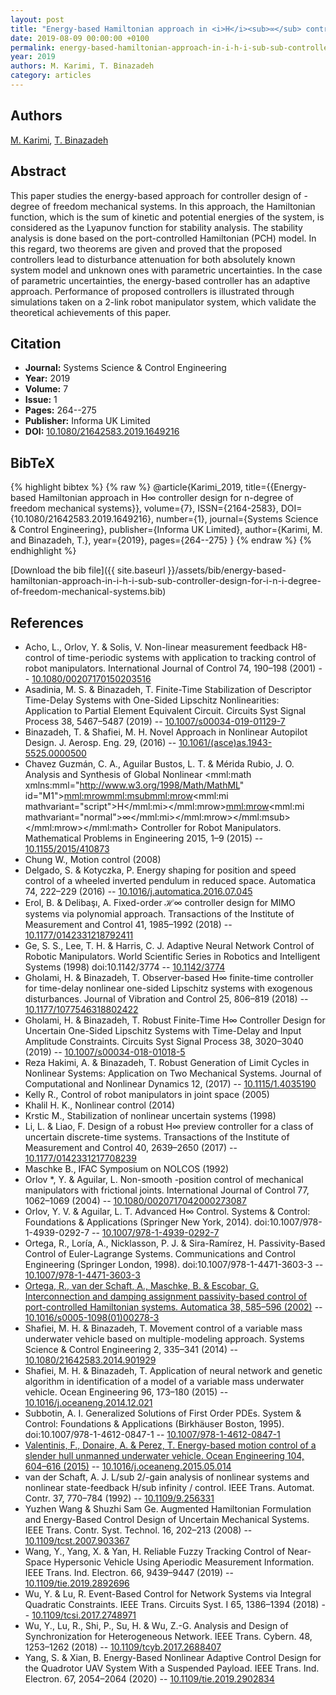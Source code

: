 ```yaml
---
layout: post
title: "Energy-based Hamiltonian approach in <i>H</i><sub>∞</sub> controller design for <i>n</i>-degree of freedom mechanical systems"
date: 2019-08-09 00:00:00 +0100
permalink: energy-based-hamiltonian-approach-in-i-h-i-sub-sub-controller-design-for-i-n-i-degree-of-freedom-mechanical-systems
year: 2019
authors: M. Karimi, T. Binazadeh
category: articles
---
```

 
## Authors
[M. Karimi](authors/mahsa-karimi), [T. Binazadeh](authors/tahereh-binazadeh)
 
## Abstract
This paper studies the energy-based approach for controller design of -degree of freedom mechanical systems. In this approach, the Hamiltonian function, which is the sum of kinetic and potential energies of the system, is considered as the Lyapunov function for stability analysis. The stability analysis is done based on the port-controlled Hamiltonian (PCH) model. In this regard, two theorems are given and proved that the proposed controllers lead to disturbance attenuation for both absolutely known system model and unknown ones with parametric uncertainties. In the case of parametric uncertainties, the energy-based controller has an adaptive approach. Performance of proposed controllers is illustrated through simulations taken on a 2-link robot manipulator system, which validate the theoretical achievements of this paper.
 
## Citation
- **Journal:** Systems Science &amp; Control Engineering
- **Year:** 2019
- **Volume:** 7
- **Issue:** 1
- **Pages:** 264--275
- **Publisher:** Informa UK Limited
- **DOI:** [10.1080/21642583.2019.1649216](https://doi.org/10.1080/21642583.2019.1649216)
 
## BibTeX
{% highlight bibtex %}
{% raw %}
@article{Karimi_2019,
  title={{Energy-based Hamiltonian approach in H∞ controller design for n-degree of freedom mechanical systems}},
  volume={7},
  ISSN={2164-2583},
  DOI={10.1080/21642583.2019.1649216},
  number={1},
  journal={Systems Science &amp; Control Engineering},
  publisher={Informa UK Limited},
  author={Karimi, M. and Binazadeh, T.},
  year={2019},
  pages={264--275}
}
{% endraw %}
{% endhighlight %}
 
[Download the bib file]({{ site.baseurl }}/assets/bib/energy-based-hamiltonian-approach-in-i-h-i-sub-sub-controller-design-for-i-n-i-degree-of-freedom-mechanical-systems.bib)
 
## References
- Acho, L., Orlov, Y. & Solis, V. Non-linear measurement feedback H8-control of time-periodic systems with application to tracking control of robot manipulators. International Journal of Control 74, 190–198 (2001) -- [10.1080/00207170150203516](https://doi.org/10.1080/00207170150203516)
- Asadinia, M. S. & Binazadeh, T. Finite-Time Stabilization of Descriptor Time-Delay Systems with One-Sided Lipschitz Nonlinearities: Application to Partial Element Equivalent Circuit. Circuits Syst Signal Process 38, 5467–5487 (2019) -- [10.1007/s00034-019-01129-7](https://doi.org/10.1007/s00034-019-01129-7)
- Binazadeh, T. & Shafiei, M. H. Novel Approach in Nonlinear Autopilot Design. J. Aerosp. Eng. 29, (2016) -- [10.1061/(asce)as.1943-5525.0000500](https://doi.org/10.1061/(asce)as.1943-5525.0000500)
- Chavez Guzmán, C. A., Aguilar Bustos, L. T. & Mérida Rubio, J. O. Analysis and Synthesis of Global Nonlinear <mml:math xmlns:mml="http://www.w3.org/1998/Math/MathML" id="M1"><mml:mrow><mml:msub><mml:mrow><mml:mi mathvariant="script">H</mml:mi></mml:mrow><mml:mrow><mml:mi mathvariant="normal">∞</mml:mi></mml:mrow></mml:msub></mml:mrow></mml:math> Controller for Robot Manipulators. Mathematical Problems in Engineering 2015, 1–9 (2015) -- [10.1155/2015/410873](https://doi.org/10.1155/2015/410873)
- Chung W., Motion control (2008)
- Delgado, S. & Kotyczka, P. Energy shaping for position and speed control of a wheeled inverted pendulum in reduced space. Automatica 74, 222–229 (2016) -- [10.1016/j.automatica.2016.07.045](https://doi.org/10.1016/j.automatica.2016.07.045)
- Erol, B. & Delibaşı, A. Fixed-order ℋ∞ controller design for MIMO systems via polynomial approach. Transactions of the Institute of Measurement and Control 41, 1985–1992 (2018) -- [10.1177/0142331218792411](https://doi.org/10.1177/0142331218792411)
- Ge, S. S., Lee, T. H. & Harris, C. J. Adaptive Neural Network Control of Robotic Manipulators. World Scientific Series in Robotics and Intelligent Systems (1998) doi:10.1142/3774 -- [10.1142/3774](https://doi.org/10.1142/3774)
- Gholami, H. & Binazadeh, T. Observer-based H∞ finite-time controller for time-delay nonlinear one-sided Lipschitz systems with exogenous disturbances. Journal of Vibration and Control 25, 806–819 (2018) -- [10.1177/1077546318802422](https://doi.org/10.1177/1077546318802422)
- Gholami, H. & Binazadeh, T. Robust Finite-Time H∞ Controller Design for Uncertain One-Sided Lipschitz Systems with Time-Delay and Input Amplitude Constraints. Circuits Syst Signal Process 38, 3020–3040 (2019) -- [10.1007/s00034-018-01018-5](https://doi.org/10.1007/s00034-018-01018-5)
- Reza Hakimi, A. & Binazadeh, T. Robust Generation of Limit Cycles in Nonlinear Systems: Application on Two Mechanical Systems. Journal of Computational and Nonlinear Dynamics 12, (2017) -- [10.1115/1.4035190](https://doi.org/10.1115/1.4035190)
- Kelly R., Control of robot manipulators in joint space (2005)
- Khalil H. K., Nonlinear control (2014)
- Krstic M., Stabilization of nonlinear uncertain systems (1998)
- Li, L. & Liao, F. Design of a robust H∞ preview controller for a class of uncertain discrete-time systems. Transactions of the Institute of Measurement and Control 40, 2639–2650 (2017) -- [10.1177/0142331217708239](https://doi.org/10.1177/0142331217708239)
- Maschke B., IFAC Symposium on NOLCOS (1992)
- Orlov *, Y. & Aguilar, L. Non-smooth -position control of mechanical manipulators with frictional joints. International Journal of Control 77, 1062–1069 (2004) -- [10.1080/0020717042000273087](https://doi.org/10.1080/0020717042000273087)
- Orlov, Y. V. & Aguilar, L. T. Advanced H∞ Control. Systems &amp; Control: Foundations &amp; Applications (Springer New York, 2014). doi:10.1007/978-1-4939-0292-7 -- [10.1007/978-1-4939-0292-7](https://doi.org/10.1007/978-1-4939-0292-7)
- Ortega, R., Loría, A., Nicklasson, P. J. & Sira-Ramírez, H. Passivity-Based Control of Euler-Lagrange Systems. Communications and Control Engineering (Springer London, 1998). doi:10.1007/978-1-4471-3603-3 -- [10.1007/978-1-4471-3603-3](https://doi.org/10.1007/978-1-4471-3603-3)
- [Ortega, R., van der Schaft, A., Maschke, B. & Escobar, G. Interconnection and damping assignment passivity-based control of port-controlled Hamiltonian systems. Automatica 38, 585–596 (2002)](interconnection-and-damping-assignment-passivity-based-control-of-port-controlled-hamiltonian-systems) -- [10.1016/s0005-1098(01)00278-3](https://doi.org/10.1016/s0005-1098(01)00278-3)
- Shafiei, M. H. & Binazadeh, T. Movement control of a variable mass underwater vehicle based on multiple-modeling approach. Systems Science &amp; Control Engineering 2, 335–341 (2014) -- [10.1080/21642583.2014.901929](https://doi.org/10.1080/21642583.2014.901929)
- Shafiei, M. H. & Binazadeh, T. Application of neural network and genetic algorithm in identification of a model of a variable mass underwater vehicle. Ocean Engineering 96, 173–180 (2015) -- [10.1016/j.oceaneng.2014.12.021](https://doi.org/10.1016/j.oceaneng.2014.12.021)
- Subbotin, A. I. Generalized Solutions of First Order PDEs. System &amp; Control: Foundations &amp; Applications (Birkhäuser Boston, 1995). doi:10.1007/978-1-4612-0847-1 -- [10.1007/978-1-4612-0847-1](https://doi.org/10.1007/978-1-4612-0847-1)
- [Valentinis, F., Donaire, A. & Perez, T. Energy-based motion control of a slender hull unmanned underwater vehicle. Ocean Engineering 104, 604–616 (2015)](energy-based-motion-control-of-a-slender-hull-unmanned-underwater-vehicle) -- [10.1016/j.oceaneng.2015.05.014](https://doi.org/10.1016/j.oceaneng.2015.05.014)
- van der Schaft, A. J. L/sub 2/-gain analysis of nonlinear systems and nonlinear state-feedback H/sub infinity / control. IEEE Trans. Automat. Contr. 37, 770–784 (1992) -- [10.1109/9.256331](https://doi.org/10.1109/9.256331)
- Yuzhen Wang & Shuzhi Sam Ge. Augmented Hamiltonian Formulation and Energy-Based Control Design of Uncertain Mechanical Systems. IEEE Trans. Contr. Syst. Technol. 16, 202–213 (2008) -- [10.1109/tcst.2007.903367](https://doi.org/10.1109/tcst.2007.903367)
- Wang, Y., Yang, X. & Yan, H. Reliable Fuzzy Tracking Control of Near-Space Hypersonic Vehicle Using Aperiodic Measurement Information. IEEE Trans. Ind. Electron. 66, 9439–9447 (2019) -- [10.1109/tie.2019.2892696](https://doi.org/10.1109/tie.2019.2892696)
- Wu, Y. & Lu, R. Event-Based Control for Network Systems via Integral Quadratic Constraints. IEEE Trans. Circuits Syst. I 65, 1386–1394 (2018) -- [10.1109/tcsi.2017.2748971](https://doi.org/10.1109/tcsi.2017.2748971)
- Wu, Y., Lu, R., Shi, P., Su, H. & Wu, Z.-G. Analysis and Design of Synchronization for Heterogeneous Network. IEEE Trans. Cybern. 48, 1253–1262 (2018) -- [10.1109/tcyb.2017.2688407](https://doi.org/10.1109/tcyb.2017.2688407)
- Yang, S. & Xian, B. Energy-Based Nonlinear Adaptive Control Design for the Quadrotor UAV System With a Suspended Payload. IEEE Trans. Ind. Electron. 67, 2054–2064 (2020) -- [10.1109/tie.2019.2902834](https://doi.org/10.1109/tie.2019.2902834)

